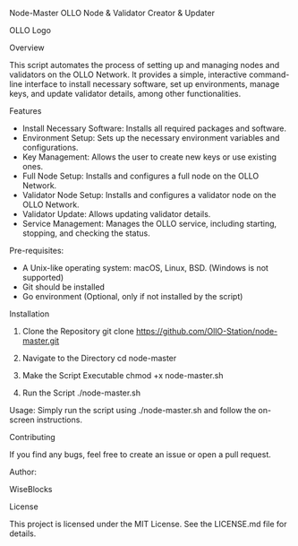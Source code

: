 
Node-Master OLLO Node & Validator Creator & Updater

OLLO Logo

Overview

This script automates the process of setting up and managing nodes and validators on the OLLO Network. It provides a simple, interactive command-line interface to install necessary software, set up environments, manage keys, and update validator details, among other functionalities.

Features

 - Install Necessary Software: Installs all required packages and software.
 - Environment Setup: Sets up the necessary environment variables and configurations.
 - Key Management: Allows the user to create new keys or use existing ones.
 - Full Node Setup: Installs and configures a full node on the OLLO Network.
 - Validator Node Setup: Installs and configures a validator node on the OLLO Network.
 - Validator Update: Allows updating validator details.
 - Service Management: Manages the OLLO service, including starting, stopping, and checking the status.


Pre-requisites:
 - A Unix-like operating system: macOS, Linux, BSD. (Windows is not supported)
 - Git should be installed
 - Go environment (Optional, only if not installed by the script)


Installation

1. Clone the Repository
git clone https://github.com/OllO-Station/node-master.git

2. Navigate to the Directory
cd node-master

3. Make the Script Executable
chmod +x node-master.sh

4. Run the Script
./node-master.sh


Usage: Simply run the script using ./node-master.sh  and follow the on-screen instructions.


Contributing

If you find any bugs, feel free to create an issue or open a pull request.


Author:

WiseBlocks


License

This project is licensed under the MIT License. See the LICENSE.md file for details.

